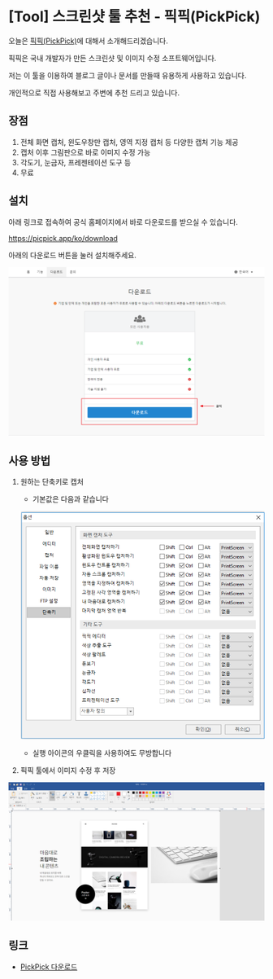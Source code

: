 # [Tool] 스크린샷 툴 추천 - 픽픽(PickPick)

오늘은 [픽픽(PickPick)](https://picpick.app/ko/)에 대해서 소개해드리겠습니다.

픽픽은 국내 개발자가 만든 스크린샷 및 이미지 수정 소프트웨어입니다.

저는 이 툴을 이용하여 블로그 글이나 문서를 만들때 유용하게 사용하고 있습니다. 

개인적으로 직접 사용해보고 주변에 추천 드리고 있습니다.



## 장점

1. 전체 화면 캡처, 윈도우창만 캡처, 영역 지정 캡처 등 다양한 캡처 기능 제공
2. 캡처 이후 그림판으로 바로 이미지 수정 가능
3. 각도기, 눈금자, 프레젠테이션 도구 등
4. 무료



## 설치

아래 링크로 접속하여 공식 홈페이지에서 바로 다운로드를 받으실 수 있습니다.

<https://picpick.app/ko/download>



아래의 다운로드 버튼을 눌러 설치해주세요.

![픽픽1](픽픽1.png)



## 사용 방법

1. 원하는 단축키로 캡처

   * 기본값은 다음과 같습니다

   ![픽픽2](픽픽2.png)

   * 실행 아이콘의 우클릭을 사용하여도 무방합니다

2. 픽픽 툴에서 이미지 수정 후 저장

![픽픽3](픽픽3.png)



## 링크

* [PickPick 다운로드](https://picpick.app/ko/download)





